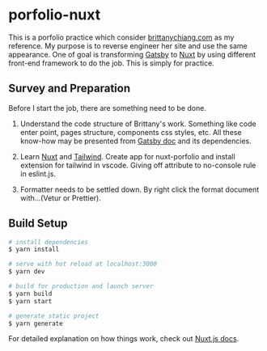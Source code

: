 # porfolio-nuxt

This is a porfolio practice which consider [brittanychiang.com](https://brittanychiang.com) as my reference. My purpose is to reverse engineer her site and use the same appearance. One of goal is transforming [Gatsby](https://www.gatsbyjs.org/docs/) to [Nuxt](https://nuxtjs.org/) by using different front-end framework to do the job. This is simply for practice.

## Survey and Preparation

Before I start the job, there are something need to be done.

1. Understand the code structure of Brittany's work. Something like code enter point, pages structure, components css styles, etc. All these know-how may be presented from [Gatsby doc](https://www.gatsbyjs.org/docs/) and its dependencies.

2. Learn [Nuxt](https://nuxtjs.org/) and [Tailwind](https://tailwindcss.com/). Create app for nuxt-porfolio and install extension for tailwind in vscode. Giving off attribute to no-console rule in eslint.js.

3. Formatter needs to be settled down. By right click the format document with...(Vetur or Prettier).

## Build Setup

```bash
# install dependencies
$ yarn install

# serve with hot reload at localhost:3000
$ yarn dev

# build for production and launch server
$ yarn build
$ yarn start

# generate static project
$ yarn generate
```

For detailed explanation on how things work, check out [Nuxt.js docs](https://nuxtjs.org).

